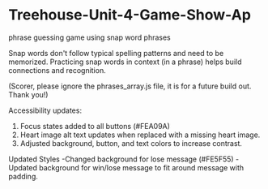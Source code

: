 # Treehouse-Unit-4-Game-Show-Ap

phrase guessing game using snap word phrases

Snap words don't follow typical spelling patterns and need to be memorized.
Practicing snap words in context (in a phrase) helps build connections and
recognition.

(Scorer, please ignore the phrases_array.js file, it is for a future build out. Thank you!)

Accessibility updates:

1. Focus states added to all buttons (#FEA09A)
2. Heart image alt text updates when replaced with a missing heart image.
3. Adjusted background, button, and text colors to increase contrast.

Updated Styles
-Changed background for lose message (#FE5F55)
-Updated background for win/lose message to fit around message with padding.
